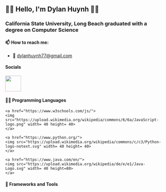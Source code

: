 ## 🧑‍🎓 Hello, I'm Dylan Huynh 🧑‍🎓
### California State University, Long Beach graduated with a degree on Computer Science

#### 📫 How to reach me:
- 📧 dylanhuynh77@gmail.com

#### Socials
<a href="https://www.linkedin.com/in/dylan-huynh-13133b256/">
<img src="https://upload.wikimedia.org/wikipedia/commons/e/e6/729101_linkedin_icon.png" width=50 height=50>
</a>



#### 👨‍💻 Programming Languages

  <p>
  
    <a href="https://www.w3schools.com/js/">
    <img src="https://upload.wikimedia.org/wikipedia/commons/6/6a/JavaScript-logo.png" width= 40 height= 40>
    </a>

    <a href="https://www.python.org/">
    <img src="https://upload.wikimedia.org/wikipedia/commons/c/c3/Python-logo-notext.svg" width= 40 height= 40>
    </a>

    <a href="https://www.java.com/en/">
    <img src="https://upload.wikimedia.org/wikipedia/de/e/e1/Java-Logo.svg" width= 40 height=80>
    </a>
  
  </p>

#### 🔧 Frameworks and Tools
  
<!--
**dolan77/dolan77** is a ✨ _special_ ✨ repository because its `README.md` (this file) appears on your GitHub profile.

Here are some ideas to get you started:

- 🔭 I’m currently working on ...
- 🌱 I’m currently learning ...
- 👯 I’m looking to collaborate on ...
- 🤔 I’m looking for help with ...
- 💬 Ask me about ...
- 📫 How to reach me: ...
- 😄 Pronouns: ...
- ⚡ Fun fact: ...

<picture>
  <img src="https://upload.wikimedia.org/wikipedia/commons/0/01/LinkedIn_Logo.svg" width= 150 height= 40>
</picture>

-->
